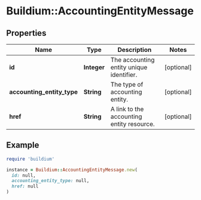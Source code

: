 # Buildium::AccountingEntityMessage

## Properties

| Name | Type | Description | Notes |
| ---- | ---- | ----------- | ----- |
| **id** | **Integer** | The accounting entity unique identifier. | [optional] |
| **accounting_entity_type** | **String** | The type of accounting entity. | [optional] |
| **href** | **String** | A link to the accounting entity resource. | [optional] |

## Example

```ruby
require 'buildium'

instance = Buildium::AccountingEntityMessage.new(
  id: null,
  accounting_entity_type: null,
  href: null
)
```

